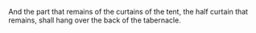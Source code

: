 And the part that remains of the curtains of the tent, the half curtain that remains, shall hang over the back of the tabernacle.
